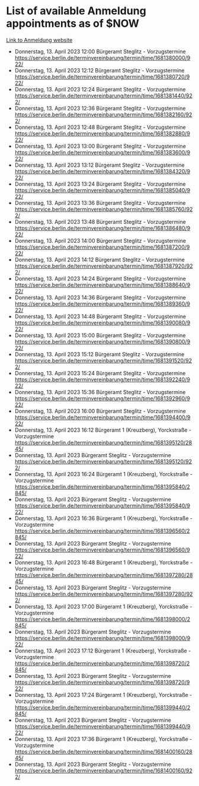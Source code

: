 # List of available Anmeldung appointments as of $NOW
[Link to Anmeldung website](https://service.berlin.de/terminvereinbarung/termin/tag.php?termin=1&anliegen[]=120686&dienstleisterlist=122210,122217,327316,122219,327312,122227,327314,122231,327346,122243,327348,122254,122252,329742,122260,329745,122262,329748,122271,327278,122273,327274,122277,327276,330436,122280,327294,122282,327290,122284,327292,122291,327270,122285,327266,122286,327264,122296,327268,150230,329760,122297,327286,122294,327284,122312,329763,122314,329775,122304,327330,122311,327334,122309,327332,317869,122281,327352,122279,329772,122283,122276,327324,122274,327326,122267,329766,122246,327318,122251,327320,122257,327322,122208,327298,122226,327300&herkunft=http%3A%2F%2Fservice.berlin.de%2Fdienstleistung%2F120686%2F)
- Donnerstag, 13. April 2023 12:00 Bürgeramt Steglitz - Vorzugstermine https://service.berlin.de/terminvereinbarung/termin/time/1681380000/922/
- Donnerstag, 13. April 2023 12:12 Bürgeramt Steglitz - Vorzugstermine https://service.berlin.de/terminvereinbarung/termin/time/1681380720/922/
- Donnerstag, 13. April 2023 12:24 Bürgeramt Steglitz - Vorzugstermine https://service.berlin.de/terminvereinbarung/termin/time/1681381440/922/
- Donnerstag, 13. April 2023 12:36 Bürgeramt Steglitz - Vorzugstermine https://service.berlin.de/terminvereinbarung/termin/time/1681382160/922/
- Donnerstag, 13. April 2023 12:48 Bürgeramt Steglitz - Vorzugstermine https://service.berlin.de/terminvereinbarung/termin/time/1681382880/922/
- Donnerstag, 13. April 2023 13:00 Bürgeramt Steglitz - Vorzugstermine https://service.berlin.de/terminvereinbarung/termin/time/1681383600/922/
- Donnerstag, 13. April 2023 13:12 Bürgeramt Steglitz - Vorzugstermine https://service.berlin.de/terminvereinbarung/termin/time/1681384320/922/
- Donnerstag, 13. April 2023 13:24 Bürgeramt Steglitz - Vorzugstermine https://service.berlin.de/terminvereinbarung/termin/time/1681385040/922/
- Donnerstag, 13. April 2023 13:36 Bürgeramt Steglitz - Vorzugstermine https://service.berlin.de/terminvereinbarung/termin/time/1681385760/922/
- Donnerstag, 13. April 2023 13:48 Bürgeramt Steglitz - Vorzugstermine https://service.berlin.de/terminvereinbarung/termin/time/1681386480/922/
- Donnerstag, 13. April 2023 14:00 Bürgeramt Steglitz - Vorzugstermine https://service.berlin.de/terminvereinbarung/termin/time/1681387200/922/
- Donnerstag, 13. April 2023 14:12 Bürgeramt Steglitz - Vorzugstermine https://service.berlin.de/terminvereinbarung/termin/time/1681387920/922/
- Donnerstag, 13. April 2023 14:24 Bürgeramt Steglitz - Vorzugstermine https://service.berlin.de/terminvereinbarung/termin/time/1681388640/922/
- Donnerstag, 13. April 2023 14:36 Bürgeramt Steglitz - Vorzugstermine https://service.berlin.de/terminvereinbarung/termin/time/1681389360/922/
- Donnerstag, 13. April 2023 14:48 Bürgeramt Steglitz - Vorzugstermine https://service.berlin.de/terminvereinbarung/termin/time/1681390080/922/
- Donnerstag, 13. April 2023 15:00 Bürgeramt Steglitz - Vorzugstermine https://service.berlin.de/terminvereinbarung/termin/time/1681390800/922/
- Donnerstag, 13. April 2023 15:12 Bürgeramt Steglitz - Vorzugstermine https://service.berlin.de/terminvereinbarung/termin/time/1681391520/922/
- Donnerstag, 13. April 2023 15:24 Bürgeramt Steglitz - Vorzugstermine https://service.berlin.de/terminvereinbarung/termin/time/1681392240/922/
- Donnerstag, 13. April 2023 15:36 Bürgeramt Steglitz - Vorzugstermine https://service.berlin.de/terminvereinbarung/termin/time/1681392960/922/
- Donnerstag, 13. April 2023 16:00 Bürgeramt Steglitz - Vorzugstermine https://service.berlin.de/terminvereinbarung/termin/time/1681394400/922/
- Donnerstag, 13. April 2023 16:12 Bürgeramt 1 (Kreuzberg), Yorckstraße - Vorzugstermine https://service.berlin.de/terminvereinbarung/termin/time/1681395120/2845/
- Donnerstag, 13. April 2023  Bürgeramt Steglitz - Vorzugstermine https://service.berlin.de/terminvereinbarung/termin/time/1681395120/922/
- Donnerstag, 13. April 2023 16:24 Bürgeramt 1 (Kreuzberg), Yorckstraße - Vorzugstermine https://service.berlin.de/terminvereinbarung/termin/time/1681395840/2845/
- Donnerstag, 13. April 2023  Bürgeramt Steglitz - Vorzugstermine https://service.berlin.de/terminvereinbarung/termin/time/1681395840/922/
- Donnerstag, 13. April 2023 16:36 Bürgeramt 1 (Kreuzberg), Yorckstraße - Vorzugstermine https://service.berlin.de/terminvereinbarung/termin/time/1681396560/2845/
- Donnerstag, 13. April 2023  Bürgeramt Steglitz - Vorzugstermine https://service.berlin.de/terminvereinbarung/termin/time/1681396560/922/
- Donnerstag, 13. April 2023 16:48 Bürgeramt 1 (Kreuzberg), Yorckstraße - Vorzugstermine https://service.berlin.de/terminvereinbarung/termin/time/1681397280/2845/
- Donnerstag, 13. April 2023  Bürgeramt Steglitz - Vorzugstermine https://service.berlin.de/terminvereinbarung/termin/time/1681397280/922/
- Donnerstag, 13. April 2023 17:00 Bürgeramt 1 (Kreuzberg), Yorckstraße - Vorzugstermine https://service.berlin.de/terminvereinbarung/termin/time/1681398000/2845/
- Donnerstag, 13. April 2023  Bürgeramt Steglitz - Vorzugstermine https://service.berlin.de/terminvereinbarung/termin/time/1681398000/922/
- Donnerstag, 13. April 2023 17:12 Bürgeramt 1 (Kreuzberg), Yorckstraße - Vorzugstermine https://service.berlin.de/terminvereinbarung/termin/time/1681398720/2845/
- Donnerstag, 13. April 2023  Bürgeramt Steglitz - Vorzugstermine https://service.berlin.de/terminvereinbarung/termin/time/1681398720/922/
- Donnerstag, 13. April 2023 17:24 Bürgeramt 1 (Kreuzberg), Yorckstraße - Vorzugstermine https://service.berlin.de/terminvereinbarung/termin/time/1681399440/2845/
- Donnerstag, 13. April 2023  Bürgeramt Steglitz - Vorzugstermine https://service.berlin.de/terminvereinbarung/termin/time/1681399440/922/
- Donnerstag, 13. April 2023 17:36 Bürgeramt 1 (Kreuzberg), Yorckstraße - Vorzugstermine https://service.berlin.de/terminvereinbarung/termin/time/1681400160/2845/
- Donnerstag, 13. April 2023  Bürgeramt Steglitz - Vorzugstermine https://service.berlin.de/terminvereinbarung/termin/time/1681400160/922/
